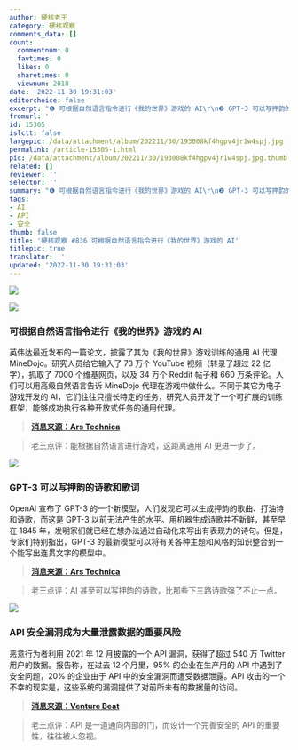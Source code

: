 ```yaml
---
author: 硬核老王
category: 硬核观察
comments_data: []
count:
  commentnum: 0
  favtimes: 0
  likes: 0
  sharetimes: 0
  viewnum: 2018
date: '2022-11-30 19:31:03'
editorchoice: false
excerpt: "❶ 可根据自然语言指令进行《我的世界》游戏的 AI\r\n❷ GPT-3 可以写押韵的诗歌和歌词\r\n❸ API 安全漏洞成为大量泄露数据的重要风险"
fromurl: ''
id: 15305
islctt: false
largepic: /data/attachment/album/202211/30/193008kf4hgpv4jr1w4spj.jpg
permalink: /article-15305-1.html
pic: /data/attachment/album/202211/30/193008kf4hgpv4jr1w4spj.jpg.thumb.jpg
related: []
reviewer: ''
selector: ''
summary: "❶ 可根据自然语言指令进行《我的世界》游戏的 AI\r\n❷ GPT-3 可以写押韵的诗歌和歌词\r\n❸ API 安全漏洞成为大量泄露数据的重要风险"
tags:
- AI
- API
- 安全
thumb: false
title: '硬核观察 #836 可根据自然语言指令进行《我的世界》游戏的 AI'
titlepic: true
translator: ''
updated: '2022-11-30 19:31:03'
---
```


![](/data/attachment/album/202211/30/193008kf4hgpv4jr1w4spj.jpg)


![](/data/attachment/album/202211/30/193017o0eddp9de5enl55h.jpg)


### 可根据自然语言指令进行《我的世界》游戏的 AI


英伟达最近发布的一篇论文，披露了其为《我的世界》游戏训练的通用 AI 代理 MineDojo。研究人员给它输入了 73 万个 YouTube 视频（转录了超过 22 亿字），抓取了 7000 个维基网页，以及 34 万个 Reddit 帖子和 660 万条评论。人们可以用高级自然语言告诉 MineDojo 代理在游戏中做什么。不同于其它为电子游戏开发的 AI，它们往往只擅长特定的任务，研究人员开发了一个可扩展的训练框架，能够成功执行各种开放式任务的通用代理。



> 
> **[消息来源：Ars Technica](https://arstechnica.com/information-technology/2022/11/nvidia-wins-award-for-ai-that-can-play-minecraft-on-command/)**
> 
> 
> 



> 
> 老王点评：能根据自然语言进行游戏，这距离通用 AI 更进一步了。
> 
> 
> 


![](/data/attachment/album/202211/30/193029xru2jeh23r2qjpar.jpg)


### GPT-3 可以写押韵的诗歌和歌词


OpenAI 宣布了 GPT-3 的一个新模型，人们发现它可以生成押韵的歌曲、打油诗和诗歌，而这是 GPT-3 以前无法产生的水平。用机器生成诗歌并不新鲜，甚至早在 1845 年，发明家们就已经在想办法通过自动化来写出有表现力的诗句。但是，专家们特别指出，GPT-3 的最新模型可以将有关各种主题和风格的知识整合到一个能写出连贯文字的模型中。



> 
> **[消息来源：Ars Technica](https://arstechnica.com/information-technology/2022/11/openai-conquers-rhyming-poetry-with-new-gpt-3-update/)**
> 
> 
> 



> 
> 老王点评：AI 甚至可以写押韵的诗歌，比那些下三路诗歌强了不止一点。
> 
> 
> 


![](/data/attachment/album/202211/30/193047x8v9c9r882vj00b0.jpg)


### API 安全漏洞成为大量泄露数据的重要风险


恶意行为者利用 2021 年 12 月披露的一个 API 漏洞，获得了超过 540 万 Twitter 用户的数据。报告称，在过去 12 个月里，95% 的企业在生产用的 API 中遇到了安全问题，20% 的企业由于 API 中的安全漏洞而遭受数据泄露。API 攻击的一个不幸的现实是，这些系统的漏洞提供了对前所未有的数据量的访问。



> 
> **[消息来源：Venture Beat](https://venturebeat.com/security/twitter-breach-api-attack/)**
> 
> 
> 



> 
> 老王点评：API 是一道通向内部的门，而设计一个完善安全的 API 的重要性，往往被人忽视。
> 
> 
>